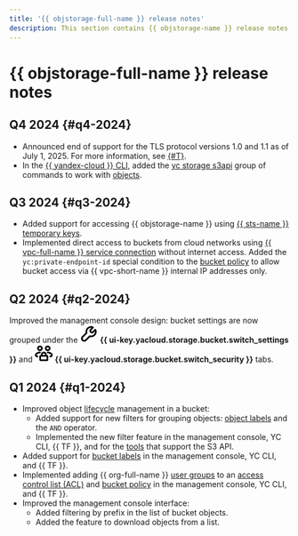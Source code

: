 ```yaml
---
title: '{{ objstorage-full-name }} release notes'
description: This section contains {{ objstorage-name }} release notes.
---
```


# {{ objstorage-full-name }} release notes

## Q4 2024 {#q4-2024}

* Announced end of support for the TLS protocol versions 1.0 and 1.1 as of July 1, 2025. For more information, see [{#T}](./concepts/tls.md).
* In the [{{ yandex-cloud }} CLI](../cli/quickstart.md), added the [yc storage s3api](../cli/cli-ref/storage/cli-ref/s3api/index.md) group of commands to work with [objects](./concepts/object.md).

## Q3 2024 {#q3-2024}

* Added support for accessing {{ objstorage-name }} using [{{ sts-name }} temporary keys](./operations/buckets/create-sts-key.md).
* Implemented direct access to buckets from cloud networks using [{{ vpc-full-name }} service connection](./operations/buckets/access-via-vpc.md) without internet access. Added the `yc:private-endpoint-id` special condition to the [bucket policy](./security/policy.md) to allow bucket access via {{ vpc-short-name }} internal IP addresses only.

## Q2 2024 {#q2-2024}

Improved the management console design: bucket settings are now grouped under the ![image](../_assets/console-icons/wrench.svg) **{{ ui-key.yacloud.storage.bucket.switch_settings }}** and ![image](../_assets/console-icons/persons-lock.svg) **{{ ui-key.yacloud.storage.bucket.switch_security }}** tabs.

## Q1 2024 {#q1-2024}

* Improved object [lifecycle](./concepts/lifecycles.md) management in a bucket:
  * Added support for new filters for grouping objects: [object labels](./concepts/tags.md#object-tags) and the `AND` operator.
  * Implemented the new filter feature in the management console, YC CLI, {{ TF }}, and for the [tools](./tools/) that support the S3 API.
* Added support for [bucket labels](./concepts/tags.md#bucket-tags) in the management console, YC CLI, and {{ TF }}.
* Implemented adding {{ org-full-name }} [user groups](../organization/concepts/groups.md) to an [access control list (ACL)](./security/acl.md) and [ bucket policy](./security/policy.md) in the management console, YC CLI, and {{ TF }}.
* Improved the management console interface:
  * Added filtering by prefix in the list of bucket objects.
  * Added the feature to download objects from a list.
